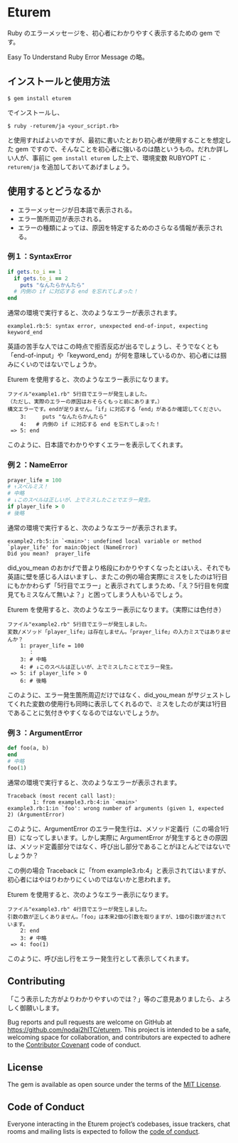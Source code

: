 # Eturem

Ruby のエラーメッセージを、初心者にわかりやすく表示するための gem です。

Easy To Understand Ruby Error Message の略。

## インストールと使用方法

    $ gem install eturem

でインストールし、

    $ ruby -returem/ja <your_script.rb>

と使用すればよいのですが、最初に書いたとおり初心者が使用することを想定した gem ですので、そんなことを初心者に強いるのは酷というもの。だれか詳しい人が、事前に ```gem install eturem``` した上で、環境変数 RUBYOPT に ```-returem/ja``` を追加しておいてあげましょう。

## 使用するとどうなるか

* エラーメッセージが日本語で表示される。
* エラー箇所周辺が表示される。
* エラーの種類によっては、原因を特定するためのさらなる情報が表示される。

### 例１：SyntaxError

```ruby
if gets.to_i == 1
  if gets.to_i == 2
    puts "なんたらかんたら"
  # 内側の if に対応する end を忘れてしまった！
end
```

通常の環境で実行すると、次のようなエラーが表示されます。

```
example1.rb:5: syntax error, unexpected end-of-input, expecting keyword_end
```

英語の苦手な人ではこの時点で拒否反応が出るでしょうし、そうでなくとも「end-of-input」や「keyword_end」が何を意味しているのか、初心者には掴みにくいのではないでしょうか。

Eturem を使用すると、次のようなエラー表示になります。

```
ファイル"example1.rb" 5行目でエラーが発生しました。
（ただし、実際のエラーの原因はおそらくもっと前にあります。）
構文エラーです。endが足りません。「if」に対応する「end」があるか確認してください。
    3:     puts "なんたらかんたら"
    4:   # 内側の if に対応する end を忘れてしまった！
 => 5: end
```

このように、日本語でわかりやすくエラーを表示してくれます。

### 例２：NameError

```ruby
prayer_life = 100
# ↑スペルミス！
# 中略
# ↓このスペルは正しいが、上でミスしたことでエラー発生。
if player_life > 0
# 後略
```

通常の環境で実行すると、次のようなエラーが表示されます。

```
example2.rb:5:in `<main>': undefined local variable or method `player_life' for main:Object (NameError)
Did you mean?  prayer_life
```

did_you_mean のおかげで昔より格段にわかりやすくなったとはいえ、それでも英語に壁を感じる人はいますし、またこの例の場合実際にミスをしたのは1行目にもかかわらず「5行目でエラー」と表示されてしまうため、「え？5行目を何度見てもミスなんて無いよ？」と困ってしまう人もいるでしょう。

Eturem を使用すると、次のようなエラー表示になります。（実際には色付き）

```
ファイル"example2.rb" 5行目でエラーが発生しました。
変数/メソッド「player_life」は存在しません。「prayer_life」の入力ミスではありませんか？
    1: prayer_life = 100
       :
    3: # 中略
    4: # ↓このスペルは正しいが、上でミスしたことでエラー発生。
 => 5: if player_life > 0
    6: # 後略
```

このように、エラー発生箇所周辺だけではなく、did_you_mean がサジェストしてくれた変数の使用行も同時に表示してくれるので、ミスをしたのが実は1行目であることに気付きやすくなるのではないでしょうか。

### 例３：ArgumentError

```ruby
def foo(a, b)
end
# 中略
foo(1)
```

通常の環境で実行すると、次のようなエラーが表示されます。

```
Traceback (most recent call last):
        1: from example3.rb:4:in `<main>'
example3.rb:1:in `foo': wrong number of arguments (given 1, expected 2) (ArgumentError)
```

このように、ArgumentError のエラー発生行は、メソッド定義行（この場合1行目）になってしまいます。しかし実際に ArgumentError が発生するときの原因は、メソッド定義部分ではなく、呼び出し部分であることがほとんどではないでしょうか？

この例の場合 Traceback に「from example3.rb:4」と表示されてはいますが、初心者にはやはりわかりにくいのではないかと思われます。

Eturem を使用すると、次のようなエラー表示になります。

```
ファイル"example3.rb" 4行目でエラーが発生しました。
引数の数が正しくありません。「foo」は本来2個の引数を取りますが、1個の引数が渡されています。
    2: end
    3: # 中略
 => 4: foo(1)
```

このように、呼び出し行をエラー発生行として表示してくれます。

## Contributing

「こう表示した方がよりわかりやすいのでは？」等のご意見ありましたら、よろしく御願いします。

Bug reports and pull requests are welcome on GitHub at https://github.com/nodai2hITC/eturem. This project is intended to be a safe, welcoming space for collaboration, and contributors are expected to adhere to the [Contributor Covenant](http://contributor-covenant.org) code of conduct.

## License

The gem is available as open source under the terms of the [MIT License](https://opensource.org/licenses/MIT).

## Code of Conduct

Everyone interacting in the Eturem project’s codebases, issue trackers, chat rooms and mailing lists is expected to follow the [code of conduct](https://github.com/nodai2hITC/eturem/blob/master/CODE_OF_CONDUCT.md).
